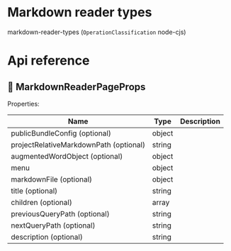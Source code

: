 # Markdown reader types

markdown-reader-types (`OperationClassification` node-cjs)



# Api reference

## 🔹 MarkdownReaderPageProps

Properties: 

 | Name | Type | Description |
|---|---|---|
| publicBundleConfig (optional) | object |  |
| projectRelativeMarkdownPath (optional) | string |  |
| augmentedWordObject (optional) | object |  |
| menu  | object |  |
| markdownFile (optional) | object |  |
| title (optional) | string |  |
| children (optional) | array |  |
| previousQueryPath (optional) | string |  |
| nextQueryPath (optional) | string |  |
| description (optional) | string |  |


